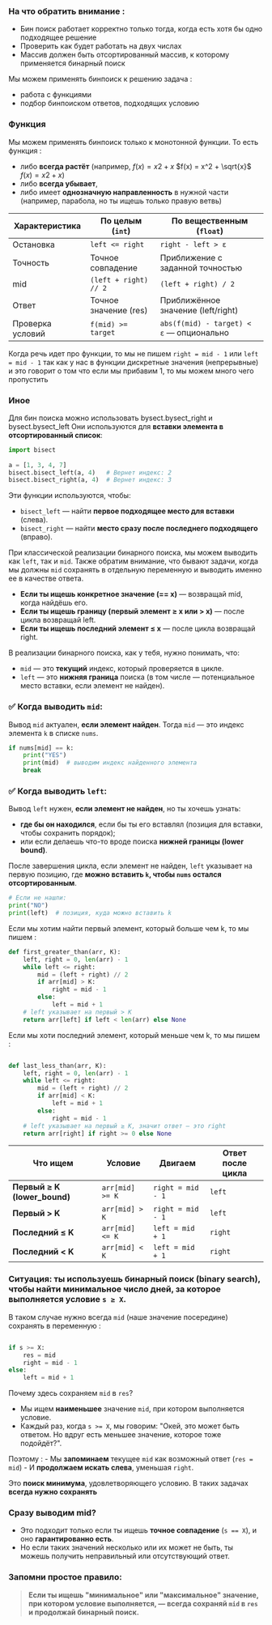 ### На что обратить внимание : 

- Бин поиск работает корректно только тогда, когда есть хотя бы одно подходящее решение 
- Проверить как будет работать на двух числах 
- Массив должен быть отсортированный массив, к которому применяется бинарный поиск



Мы можем применять бинпоиск к решению задача : 
- работа с функциями 
- подбор бинпоиском ответов, подходящих условию


### Функция 

Мы можем применять бинпоиск только к монотонной функции. То есть функция : 
- либо **всегда растёт** (например, $f(x)=x2+x$       $f(x) = x^2 + \sqrt{x}$        $f(x)=x2+x​)$
- либо **всегда убывает**,
- либо имеет **однозначную направленность** в нужной части (например, парабола, но ты ищешь только правую ветвь)

| Характеристика   | По целым (`int`)      | По вещественным (`float`)                |
| ---------------- | --------------------- | ---------------------------------------- |
| Остановка        | `left <= right`       | `right - left > ε`                       |
| Точность         | Точное совпадение     | Приближение с заданной точностью         |
| mid              | `(left + right) // 2` | `(left + right) / 2`                     |
| Ответ            | Точное значение (res) | Приближённое значение (left/right)       |
| Проверка условий | `f(mid) >= target`    | `abs(f(mid) - target) < ε` — опционально |

Когда речь идет про функции, то мы не пишем `right = mid - 1` или `left = mid - 1` так как у нас в функции дискретные значения (непрерывные) и это говорит о том что если мы прибавим 1, то мы можем много чего пропустить 


### Иное 

Для бин поиска можно использовать bysect.bysect_right и bysect.bysect_left
Они используются для **вставки элемента в отсортированный список**:

```python
import bisect
        
a = [1, 3, 4, 7]
bisect.bisect_left(a, 4)   # Вернет индекс: 2
bisect.bisect_right(a, 4)  # Вернет индекс: 3
 ```

Эти функции используются, чтобы:
- `bisect_left` — найти **первое подходящее место для вставки** (слева).
- `bisect_right` — найти **место сразу после последнего подходящего** (вправо).


При классической реализации бинарного поиска, мы можем выводить как `left`, так и `mid`. Также обратим внимание, что бывают задачи, когда мы должны `mid` сохранять в отдельную переменную и выводить именно ее в качестве ответа. 






- **Если ты ищешь конкретное значение (== x)** — возвращай mid, когда найдёшь его.
- **Если ты ищешь границу (первый элемент ≥ x или > x)** — после цикла возвращай left.
- **Если ты ищешь последний элемент ≤ x** — после цикла возвращай right.





В реализации бинарного поиска, как у тебя, нужно понимать, что:

- `mid` — это **текущий** индекс, который проверяется в цикле.
- `left` — это **нижняя граница** поиска (в том числе — потенциальное место вставки, если элемент не найден).


### ✅ Когда выводить `mid`:

Вывод `mid` актуален, **если элемент найден**. Тогда `mid` — это индекс элемента `k` в списке `nums`.


```python
if nums[mid] == k:     
	print("YES")     
	print(mid)  # выводим индекс найденного элемента     
    break
```



### ✅ Когда выводить `left`:

Вывод `left` нужен, **если элемент не найден**, но ты хочешь узнать:

- **где бы он находился**, если бы ты его вставлял (позиция для вставки, чтобы сохранить порядок);
- или если делаешь что-то вроде поиска **нижней границы (lower bound)**.


После завершения цикла, если элемент не найден, `left` указывает на первую позицию, где **можно вставить `k`, чтобы `nums` остался отсортированным**.


```python
# Если не нашли: 
print("NO") 
print(left)  # позиция, куда можно вставить k
```



Если мы хотим найти первый элемент, который больше чем k, то мы пишем : 

```python
def first_greater_than(arr, K):
    left, right = 0, len(arr) - 1
    while left <= right:
        mid = (left + right) // 2
        if arr[mid] > K:
            right = mid - 1
        else:
            left = mid + 1
    # left указывает на первый > K
    return arr[left] if left < len(arr) else None

```


Если мы хоти последний элемент, который меньше чем k, то мы пишем : 

```python

def last_less_than(arr, K):
    left, right = 0, len(arr) - 1
    while left <= right:
        mid = (left + right) // 2
        if arr[mid] < K:
            left = mid + 1
        else:
            right = mid - 1
    # left указывает на первый ≥ K, значит ответ — это right
    return arr[right] if right >= 0 else None

```





|Что ищем|Условие|Двигаем|Ответ после цикла|
|---|---|---|---|
|**Первый ≥ K (lower_bound)**|`arr[mid] >= K`|`right = mid - 1`|`left`|
|**Первый > K**|`arr[mid] > K`|`right = mid - 1`|`left`|
|**Последний ≤ K**|`arr[mid] <= K`|`left = mid + 1`|`right`|
|**Последний < K**|`arr[mid] < K`|`left = mid + 1`|`right`|





        




### Ситуация: ты используешь **бинарный поиск** (binary search), чтобы найти **минимальное число дней**, за которое выполняется условие `s ≥ X`.

В таком случае нужно всегда `mid` (наше значение посередине) сохранять в переменную : 

```python

if s >= X:
    res = mid
    right = mid - 1
else:
    left = mid + 1

```


Почему здесь сохраняем `mid` в `res`?
- Мы ищем **наименьшее** значение `mid`, при котором выполняется условие.
- Каждый раз, когда `s >= X`, мы говорим: "Окей, это может быть ответом. Но вдруг есть меньшее значение, которое тоже подойдёт?".

Поэтому :
    - Мы **запоминаем** текущее `mid` как возможный ответ (`res = mid`)
    - И **продолжаем искать слева**, уменьшая `right`.
        
Это **поиск минимума**, удовлетворяющего условию. В таких задачах **всегда нужно сохранять**


### Сразу выводим mid?

- Это подходит только если ты ищешь **точное совпадение** (`s == X`), и оно **гарантированно есть**.
- Но если таких значений несколько или их может не быть, ты можешь получить неправильный или отсутствующий ответ.


### Запомни простое правило:

> **Если ты ищешь "минимальное" или "максимальное" значение, при котором условие выполняется, — всегда сохраняй `mid` в `res` и продолжай бинарный поиск.**




